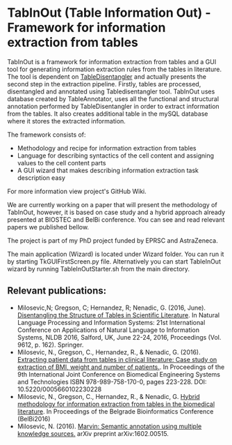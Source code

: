 # TabInOut (Table Information Out) - Framework for information extraction from tables

TabInOut is a framework for information extraction from tables and a GUI tool for generating information extraction rules from the tables in literature. The tool is dependent on [TableDisentangler](https://github.com/nikolamilosevic86/TableAnnotator) and actually presents the second step in the extraction pipeline. Firstly, tables are processed, disentangled and annotated using Tabledisentangler tool. TabInOut uses database created by TableAnnotator, uses all the functional and structural annotation performed by TableDisentangler in order to extract information from the tables. It also creates additional table in the mySQL database where it stores the extracted information.

The framework consists of:
- Methodology and recipe for information extraction from tables
- Language for describing syntactics of the cell content and assigning values to the cell content parts
- A GUI wizard that makes describing information extraction task description easy

For more information view project's GitHub Wiki.

We are currently working on a paper that will present the methodology of TabInOut, however, it is based on case study and a hybrid approach already presented at BIOSTEC and BelBi conference. You can see and read relevant papers we published bellow.

The project is part of my PhD project funded by EPRSC and AstraZeneca.

The main application (Wizard) is located under Wizard folder. You can run it by starting TkGUIFirstScreen.py file. Alternatively you can start TableInOut wizard by running TableInOutStarter.sh from the main directory.


## Relevant publications:
* Milosevic,N; Gregson, C; Hernandez, R; Nenadic, G. (2016, June). [Disentangling the Structure of Tables in Scientific Literature](http://link.springer.com/chapter/10.1007%2F978-3-319-41754-7_14). In Natural Language Processing and Information Systems: 21st International Conference on Applications of Natural Language to Information Systems, NLDB 2016, Salford, UK, June 22-24, 2016, Proceedings (Vol. 9612, p. 162). Springer.
* Milosevic, N., Gregson, C., Hernandez, R., & Nenadic, G. (2016). [Extracting patient data from tables in clinical literature: Case study on extraction of BMI, weight and number of patients.](http://www.scitepress.org/DigitalLibrary/PublicationsDetail.aspx?ID=/O16myWhsP4=&t=1). In Proceedings of the 9th International Joint Conference on Biomedical Engineering Systems and Technologies ISBN 978-989-758-170-0, pages 223-228. DOI: 10.5220/0005660102230228
* Milosevic, N., Gregson, C., Hernandez, R., & Nenadic, G. [Hybrid methodology for information extraction from tables in the biomedical literature](https://www.academia.edu/26499404/Hybrid_methodology_for_information_extraction_from_tables_in_the_biomedical_literature). In Proceedings of the Belgrade Bioinformatics Conference (BelBi2016) 
* Milosevic, N. (2016). [Marvin: Semantic annotation using multiple knowledge sources.](http://arxiv.org/abs/1602.00515) arXiv preprint arXiv:1602.00515.


